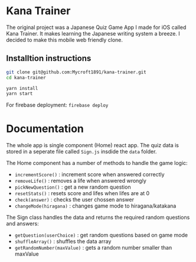 # Kana Trainer

The original project was a Japanese Quiz Game App I made for iOS called Kana Trainer. It makes learning the Japanese writing system a breeze. I decided to make this mobile web friendly clone.

## Installtion instructions

```bash
git clone git@github.com:Mycroft1891/kana-trainer.git
cd kana-trainer

yarn install
yarn start
```

For firebase deployment: `firebase deploy`

# Documentation

The whole app is single component (Home) react app. The quiz data is stored in a seperate file called `Sign.js` insdide the `data` folder.

The Home component has a number of methods to handle the game logic:

- `incrementScore()` : increment score when answered correctly
- `removeLife()` : removes a life when answered wrongly
- `pickNewQuestion()` : get a new random question
- `resetStats()` : resets score and lifes when lifes are at 0
- `check(answer)` : checks the user chossen answer
- `changeMode(hiragana)` : changes game mode to hiragana/katakana

The Sign class handles the data and returns the required random questions and answers:

- `getQuestion(userChoice)` : get random questions based on game mode
- `shuffleArray()` : shuffles the data array
- `getRandomNumber(maxValue)` : gets a random number smaller than maxValue

